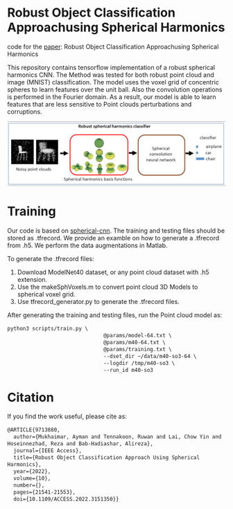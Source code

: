 # Robust Object Classification Approachusing Spherical Harmonics
code for the [paper](https://ieeexplore.ieee.org/abstract/document/9713880): Robust Object Classification Approachusing Spherical Harmonics

This repository contains tensorflow implementation of a robust spherical harmonics CNN. The Method was tested for both robust point cloud and image (MNIST) classification. The model uses the voxel grid of concentric spheres to learn features over the unit ball. Also the convolution operations is performed in the Fourier domain. As a result, our model is able to learn features that are less sensitive to Point clouds perturbations and corruptions.


![main pic](graph_abst.PNG)


# Training
Our code is based on [
spherical-cnn](https://github.com/daniilidis-group/spherical-cnn). The training and testing files should be stored as .tfrecord. We provide an examble on how to generate a .tfrecord from .h5. We perform the data augmentations in Matlab. 

To generate the .tfrecord files:
1. Download ModelNet40 dataset, or any point cloud dataset with .h5 extension.
2. Use the makeSphVoxels.m to convert point cloud 3D Models to spherical voxel grid.
3. Use tfrecord_generator.py to generate the .tfrecord files.

After generating the training and testing files, run the Point cloud model as:

```
python3 scripts/train.py \
                               @params/model-64.txt \
                               @params/m40-64.txt \
                               @params/training.txt \
                               --dset_dir ~/data/m40-so3-64 \
                               --logdir /tmp/m40-so3 \
                               --run_id m40-so3
```


# Citation
If you find the work useful, please cite as:
```
@ARTICLE{9713880,
  author={Mukhaimar, Ayman and Tennakoon, Ruwan and Lai, Chow Yin and Hoseinnezhad, Reza and Bab-Hadiashar, Alireza},
  journal={IEEE Access}, 
  title={Robust Object Classification Approach Using Spherical Harmonics}, 
  year={2022},
  volume={10},
  number={},
  pages={21541-21553},
  doi={10.1109/ACCESS.2022.3151350}}
```

